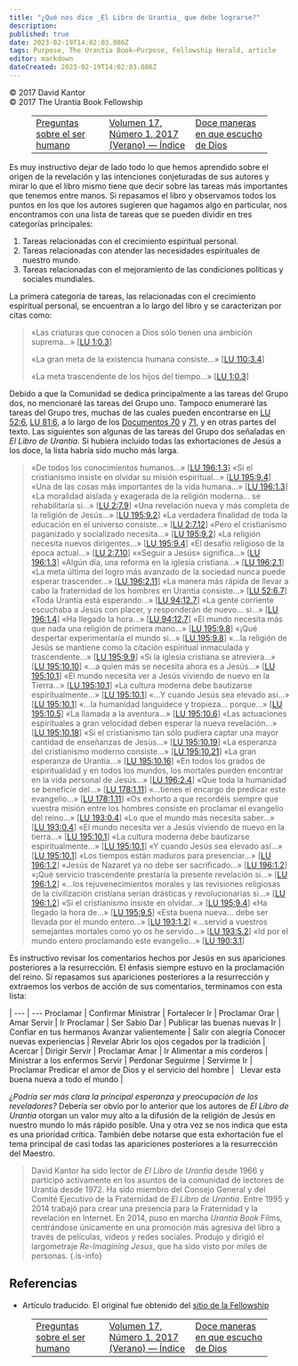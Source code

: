 ```yaml
---
title: "¿Qué nos dice _El Libro de Urantia_ que debe lograrse?"
description: 
published: true
date: 2023-02-19T14:02:03.086Z
tags: Purpose, The Urantia Book—Purpose, Fellowship Herald, article
editor: markdown
dateCreated: 2023-02-19T14:02:03.086Z
---
```


<p class="v-card v-sheet theme--light grey lighten-3 px-2">© 2017 David Kantor<br>© 2017 The Urantia Book Fellowship</p>
<figure class="table chapter-navigator">
  <table>
    <tbody>
      <tr>
        <td>
        <a href="/es/article/Michelle_Klimesh/Questions_About_Being_Human">
          <span class="mdi mdi-arrow-left-drop-circle"></span><span class="pl-2">Preguntas sobre el ser humano</span>
        </a>
        </td>
        <td>
        <a href="/es/index/articles_herald#volumen-17-número-1-2017-verano">
          <span class="mdi mdi-book-open-variant"></span><span class="pl-2">Volumen 17, Número 1, 2017 (Verano) — Índice</span>
        </a>
        </td>
        <td>
        <a href="/es/article/Richard_Rosen/Twelve_Ways_I_Hear_From_God">
          <span class="pr-2">Doce maneras en que escucho de Dios</span><span class="mdi mdi-arrow-right-drop-circle"></span>
        </a>
        </td>
      </tr>
    </tbody>
  </table>
</figure>


Es muy instructivo dejar de lado todo lo que hemos aprendido sobre el origen de la revelación y las intenciones conjeturadas de sus autores y mirar lo que el libro mismo tiene que decir sobre las tareas más importantes que tenemos entre manos. Si repasamos el libro y observamos todos los puntos en los que los autores sugieren que hagamos algo en particular, nos encontramos con una lista de tareas que se pueden dividir en tres categorías principales:

1. Tareas relacionadas con el crecimiento espiritual personal.
2. Tareas relacionadas con atender las necesidades espirituales de nuestro mundo.
3. Tareas relacionadas con el mejoramiento de las condiciones políticas y sociales mundiales.

La primera categoría de tareas, las relacionadas con el crecimiento espiritual personal, se encuentran a lo largo del libro y se caracterizan por citas como:

> «Las criaturas que conocen a Dios sólo tienen una ambición suprema...» <a id="a44_73"></a>[[LU 1:0.3](/es/The_Urantia_Book/1#p0_3)]
>
> «La gran meta de la existencia humana consiste...» <a id="a46_53"></a>[[LU 110:3.4](/es/The_Urantia_Book/110#p3_4)]
>
> «La meta trascendente de los hijos del tiempo...» <a id="a48_52"></a>[[LU 1:0.3](/es/The_Urantia_Book/1#p0_3)]

Debido a que la Comunidad se dedica principalmente a las tareas del Grupo dos, no mencionaré las tareas del Grupo uno. Tampoco enumeraré las tareas del Grupo tres, muchas de las cuales pueden encontrarse en <a id="a50_207"></a>[LU 52:6](/es/The_Urantia_Book/52#p6), <a id="a50_246"></a>[LU 81:6](/es/The_Urantia_Book/81#p6), a lo largo de los [Documentos 70](/es/The_Urantia_Book/70) y [71](/es/The_Urantia_Book/71), y en otras partes del texto. Las siguientes son algunas de las tareas del Grupo dos señaladas en _El Libro de Urantia_. Si hubiera incluido todas las exhortaciones de Jesús a los doce, la lista habría sido mucho más larga.

> «De todos los conocimientos humanos...» <a id="a52_42"></a>[[LU 196:1.3](/es/The_Urantia_Book/196#p1_3)]
> «Si el cristianismo insiste en olvidar su misión espiritual...» <a id="a53_66"></a>[[LU 195:9.4](/es/The_Urantia_Book/195#p9_4)]
> «Una de las cosas más importantes de la vida humana...» <a id="a54_58"></a>[[LU 196:1.3](/es/The_Urantia_Book/196#p1_3)]
> «La moralidad aislada y exagerada de la religión moderna... se rehabilitaría si...» <a id="a55_86"></a>[[LU 2:7.9](/es/The_Urantia_Book/2#p7_9)]
> «Una revelación nueva y más completa de la religión de Jesús...» <a id="a56_67"></a>[[LU 195:9.2](/es/The_Urantia_Book/195#p9_2)]
> «La verdadera finalidad de toda la educación en el universo consiste...» <a id="a57_75"></a>[[LU 2:7.12](/es/The_Urantia_Book/2#p7_12)]
> «Pero el cristianismo paganizado y socializado necesita...» <a id="a58_62"></a>[[LU 195:9.2](/es/The_Urantia_Book/195#p9_2)]
> «La religión necesita nuevos dirigentes...» <a id="a59_46"></a>[[LU 195:9.4](/es/The_Urantia_Book/195#p9_4)]
> «El desafío religioso de la época actual...» <a id="a60_47"></a>[[LU 2:7.10](/es/The_Urantia_Book/2#p7_10)]
> ««Seguir a Jesús» significa...» <a id="a61_34"></a>[[LU 196:1.3](/es/The_Urantia_Book/196#p1_3)]
> «Algún día, una reforma en la iglesia cristiana...» <a id="a62_54"></a>[[LU 196:2.1](/es/The_Urantia_Book/196#p2_1)]
> «La meta última del logro más avanzado de la sociedad nunca puede esperar trascender...» <a id="a63_91"></a>[[LU 196:2.11](/es/The_Urantia_Book/196#p2_11)]
> «La manera más rápida de llevar a cabo la fraternidad de los hombres en Urantia consiste...» <a id="a64_95"></a>[[LU 52:6.7](/es/The_Urantia_Book/52#p6_7)]
> «Toda Urantia está esperando...» <a id="a65_35"></a>[[LU 94:12.7](/es/The_Urantia_Book/94#p12_7)]
> «La gente corriente escuchaba a Jesús con placer, y responderán de nuevo... si...» <a id="a66_85"></a>[[LU 196:1.4](/es/The_Urantia_Book/196#p1_4)]
> «Ha llegado la hora...» <a id="a67_26"></a>[[LU 94:12.7](/es/The_Urantia_Book/94#p12_7)]
> «El mundo necesita más que nada una religión de primera mano...» <a id="a68_67"></a>[[LU 195:9.8](/es/The_Urantia_Book/195#p9_8)]
> «¡Qué despertar experimentaría el mundo si...» <a id="a69_49"></a>[[LU 195:9.8](/es/The_Urantia_Book/195#p9_8)]
> «...la religión de Jesús se mantiene como la citación espiritual inmaculada y trascendente...» <a id="a70_97"></a>[[LU 195:9.9](/es/The_Urantia_Book/195#p9_9)]
> «Si la iglesia cristiana se atreviera...» <a id="a71_44"></a>[[LU 195:10.10](/es/The_Urantia_Book/195#p10_10)]
> «...a quien más se necesita ahora es a Jesús...» <a id="a72_51"></a>[[LU 195:10.1](/es/The_Urantia_Book/195#p10_1)]
> «El mundo necesita ver a Jesús viviendo de nuevo en la Tierra...» <a id="a73_68"></a>[[LU 195:10.1](/es/The_Urantia_Book/195#p10_1)]
> «La cultura moderna debe bautizarse espiritualmente...» <a id="a74_58"></a>[[LU 195:10.1](/es/The_Urantia_Book/195#p10_1)]
> «...Y cuando Jesús sea elevado así...» <a id="a75_41"></a>[[LU 195:10.1](/es/The_Urantia_Book/195#p10_1)]
> «...la humanidad languidece y tropieza... porque...» <a id="a76_55"></a>[[LU 195:10.5](/es/The_Urantia_Book/195#p10_5)]
> «La llamada a la aventura...» <a id="a77_32"></a>[[LU 195:10.6](/es/The_Urantia_Book/195#p10_6)]
> «Las actuaciones espirituales a gran velocidad deben esperar la nueva revelación...» <a id="a78_87"></a>[[LU 195:10.18](/es/The_Urantia_Book/195#p10_18)]
> «Si el cristianismo tan sólo pudiera captar una mayor cantidad de enseñanzas de Jesús...» <a id="a79_92"></a>[[LU 195:10.19](/es/The_Urantia_Book/195#p10_19)]
> «La esperanza del cristianismo moderno consiste...» <a id="a80_54"></a>[[LU 195:10.21](/es/The_Urantia_Book/195#p10_21)]
> «La gran esperanza de Urantia...» <a id="a81_36"></a>[[LU 195:10.16](/es/The_Urantia_Book/195#p10_16)]
> «En todos los grados de espiritualidad y en todos los mundos, los mortales pueden encontrar en la vida personal de Jesús...» <a id="a82_127"></a>[[LU 196:2.4](/es/The_Urantia_Book/196#p2_4)]
> «Que toda la humanidad se beneficie del...» <a id="a83_46"></a>[[LU 178:1.11](/es/The_Urantia_Book/178#p1_11)]
> «...tienes el encargo de predicar este evangelio...» <a id="a84_55"></a>[[LU 178:1.11](/es/The_Urantia_Book/178#p1_11)]
> «Os exhorto a que recordéis siempre que vuestra misión entre los hombres consiste en proclamar el evangelio del reino...» <a id="a85_124"></a>[[LU 193:0.4](/es/The_Urantia_Book/193#p0_4)]
> «Lo que el mundo más necesita saber...» <a id="a86_42"></a>[[LU 193:0.4](/es/The_Urantia_Book/193#p0_4)]
> «El mundo necesita ver a Jesús viviendo de nuevo en la tierra...» <a id="a87_68"></a>[[LU 195:10.1](/es/The_Urantia_Book/195#p10_1)]
> «La cultura moderna debe bautizarse espiritualmente...» <a id="a88_58"></a>[[LU 195:10.1](/es/The_Urantia_Book/195#p10_1)]
> «Y cuando Jesús sea elevado así...» <a id="a89_38"></a>[[LU 195:10.1](/es/The_Urantia_Book/195#p10_1)]
> «Los tiempos están maduros para presenciar...» <a id="a90_49"></a>[[LU 196:1.2](/es/The_Urantia_Book/196#p1_2)]
> «Jesús de Nazaret ya no debe ser sacrificado...» <a id="a91_51"></a>[[LU 196:1.2](/es/The_Urantia_Book/196#p1_2)]
> «¡Qué servicio trascendente prestaría la presente revelación si...» <a id="a92_70"></a>[[LU 196:1.2](/es/The_Urantia_Book/196#p1_2)]
> «...los rejuvenecimientos morales y las revisiones religiosas de la civilización cristiana serían drásticas y revolucionarias si...» <a id="a93_135"></a>[[LU 196:1.2](/es/The_Urantia_Book/196#p1_2)]
> «Si el cristianismo insiste en olvidar...» <a id="a94_45"></a>[[LU 195:9.4](/es/The_Urantia_Book/195#p9_4)]
> «Ha llegado la hora de...» <a id="a95_29"></a>[[LU 195:9.5](/es/The_Urantia_Book/195#p9_5)]
> «Esta buena nueva... debe ser llevada por el mundo entero...» <a id="a96_64"></a>[[LU 193:1.2](/es/The_Urantia_Book/193#p1_2)]
> «...servid a vuestros semejantes mortales como yo os he servido...» <a id="a97_70"></a>[[LU 193:5.2](/es/The_Urantia_Book/193#p5_2)]
> «Id por el mundo entero proclamando este evangelio...» <a id="a98_57"></a>[[LU 190:3.1](/es/The_Urantia_Book/190#p3_1)]

Es instructivo revisar los comentarios hechos por Jesús en sus apariciones posteriores a la resurrección. El énfasis siempre estuvo en la proclamación del reino. Si repasamos sus apariciones posteriores a la resurrección y extraemos los verbos de acción de sus comentarios, terminamos con esta lista:

|
--- | ---
Proclamar | Confirmar
Ministrar | Fortalecer
Ir | Proclamar
Orar | Amar
Servir | Ir
Proclamar | Ser Sabio
Dar | Publicar las buenas nuevas
Ir | Confiar en tus hermanos
Avanzar valientemente | Salir con alegría
Conocer nuevas experiencias | Revelar
Abrir los ojos cegados por la tradición |
Acercar | Dirigir
Servir | Proclamar
Amar | Ir
Alimentar a mis corderos | Ministrar a los enfermos
Servir | Perdonar
Seguirme | Servirme
Ir | Proclamar
Predicar el amor de Dios y el servicio del hombre | &nbsp; 
Llevar esta buena nueva a todo el mundo | &nbsp;

_¿Podría ser más clara la principal esperanza y preocupación de los reveladores?_ Debería ser obvio por lo anterior que los autores de _El Libro de Urantia_ otorgan un valor muy alto a la difusión de la religión de Jesús en nuestro mundo lo más rápido posible. Una y otra vez se nos indica que esta es una prioridad crítica. También debe notarse que esta exhortación fue el tema principal de casi todas las apariciones posteriores a la resurrección del Maestro.

> David Kantor ha sido lector de _El Libro de Urantia_ desde 1966 y participó activamente en los asuntos de la comunidad de lectores de Urantia desde 1972. Ha sido miembro del Consejo General y del Comité Ejecutivo de la Fraternidad de _El Libro de Urantia_. Entre 1995 y 2014 trabajó para crear una presencia para la Fraternidad y la revelación en Internet. En 2014, puso en marcha _Urantia Book_ Films, centrándose únicamente en una promoción más agresiva del libro a través de películas, vídeos y redes sociales. Produjo y dirigió el largometraje _Re-Imagining Jesus_, que ha sido visto por miles de personas.
{.is-info}


## Referencias

- Artículo traducido. El original fue obtenido del [sitio de la Fellowship](https://urantia-book.org/archive/newsletters/herald/)

<figure class="table chapter-navigator">
  <table>
    <tbody>
      <tr>
        <td>
        <a href="/es/article/Michelle_Klimesh/Questions_About_Being_Human">
          <span class="mdi mdi-arrow-left-drop-circle"></span><span class="pl-2">Preguntas sobre el ser humano</span>
        </a>
        </td>
        <td>
        <a href="/es/index/articles_herald#volumen-17-número-1-2017-verano">
          <span class="mdi mdi-book-open-variant"></span><span class="pl-2">Volumen 17, Número 1, 2017 (Verano) — Índice</span>
        </a>
        </td>
        <td>
        <a href="/es/article/Richard_Rosen/Twelve_Ways_I_Hear_From_God">
          <span class="pr-2">Doce maneras en que escucho de Dios</span><span class="mdi mdi-arrow-right-drop-circle"></span>
        </a>
        </td>
      </tr>
    </tbody>
  </table>
</figure>
